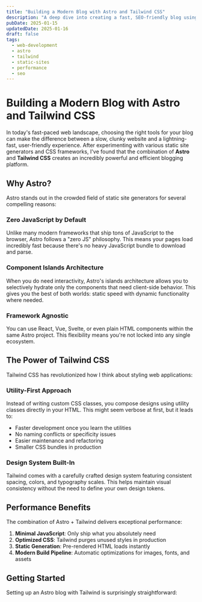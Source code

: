 ```yaml
---
title: "Building a Modern Blog with Astro and Tailwind CSS"
description: "A deep dive into creating a fast, SEO-friendly blog using Astro's static site generation and Tailwind's utility-first CSS framework."
pubDate: 2025-01-15
updatedDate: 2025-01-16
draft: false
tags:
  - web-development
  - astro
  - tailwind
  - static-sites
  - performance
  - seo
---
```


# Building a Modern Blog with Astro and Tailwind CSS

In today's fast-paced web landscape, choosing the right tools for your blog can make the difference between a slow, clunky website and a lightning-fast, user-friendly experience. After experimenting with various static site generators and CSS frameworks, I've found that the combination of **Astro** and **Tailwind CSS** creates an incredibly powerful and efficient blogging platform.

## Why Astro?

Astro stands out in the crowded field of static site generators for several compelling reasons:

### Zero JavaScript by Default
Unlike many modern frameworks that ship tons of JavaScript to the browser, Astro follows a "zero JS" philosophy. This means your pages load incredibly fast because there's no heavy JavaScript bundle to download and parse.

### Component Islands Architecture
When you do need interactivity, Astro's islands architecture allows you to selectively hydrate only the components that need client-side behavior. This gives you the best of both worlds: static speed with dynamic functionality where needed.

### Framework Agnostic
You can use React, Vue, Svelte, or even plain HTML components within the same Astro project. This flexibility means you're not locked into any single ecosystem.

## The Power of Tailwind CSS

Tailwind CSS has revolutionized how I think about styling web applications:

### Utility-First Approach
Instead of writing custom CSS classes, you compose designs using utility classes directly in your HTML. This might seem verbose at first, but it leads to:
- Faster development once you learn the utilities
- No naming conflicts or specificity issues
- Easier maintenance and refactoring
- Smaller CSS bundles in production

### Design System Built-In
Tailwind comes with a carefully crafted design system featuring consistent spacing, colors, and typography scales. This helps maintain visual consistency without the need to define your own design tokens.

## Performance Benefits

The combination of Astro + Tailwind delivers exceptional performance:

1. **Minimal JavaScript**: Only ship what you absolutely need
2. **Optimized CSS**: Tailwind purges unused styles in production
3. **Static Generation**: Pre-rendered HTML loads instantly
4. **Modern Build Pipeline**: Automatic optimizations for images, fonts, and assets

## Getting Started

Setting up an Astro blog with Tailwind is surprisingly straightforward:

